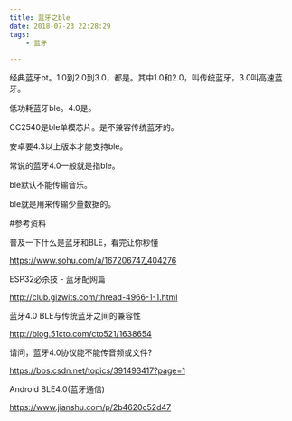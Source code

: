 ```yaml
---
title: 蓝牙之ble
date: 2018-07-23 22:28:29
tags:
	- 蓝牙

---
```




经典蓝牙bt。1.0到2.0到3.0，都是。其中1.0和2.0，叫传统蓝牙，3.0叫高速蓝牙。

低功耗蓝牙ble。4.0是。



CC2540是ble单模芯片。是不兼容传统蓝牙的。

安卓要4.3以上版本才能支持ble。



常说的蓝牙4.0一般就是指ble。

ble默认不能传输音乐。

ble就是用来传输少量数据的。



#参考资料

普及一下什么是蓝牙和BLE，看完让你秒懂

https://www.sohu.com/a/167206747_404276

ESP32必杀技 - 蓝牙配网篇

http://club.gizwits.com/thread-4966-1-1.html

蓝牙4.0 BLE与传统蓝牙之间的兼容性

http://blog.51cto.com/cto521/1638654

请问，蓝牙4.0协议能不能传音频或文件? 

https://bbs.csdn.net/topics/391493417?page=1

Android BLE4.0(蓝牙通信)

https://www.jianshu.com/p/2b4620c52d47

